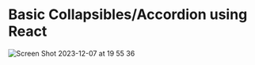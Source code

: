 # Basic Collapsibles/Accordion using React
![Screen Shot 2023-12-07 at 19 55 36](https://github.com/EronMG/Stuff/assets/86781266/c6943821-5722-4993-9ddf-9d9c179aab9e)
